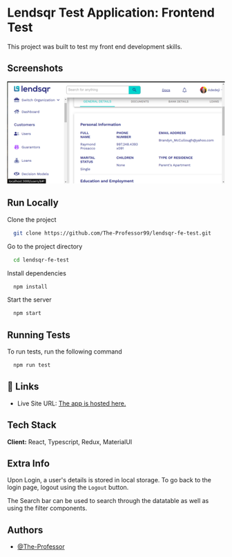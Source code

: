 # Lendsqr Test Application: Frontend Test

This project was built to test my front end development skills.

## Screenshots

![App Screenshot](./src/assets/screenshot.png)

## Run Locally

Clone the project

```bash
  git clone https://github.com/The-Professor99/lendsqr-fe-test.git
```

Go to the project directory

```bash
  cd lendsqr-fe-test
```

Install dependencies

```bash
  npm install
```

Start the server

```bash
  npm start
```

## Running Tests

To run tests, run the following command

```bash
  npm run test
```

## 🔗 Links

- Live Site URL: [The app is hosted here.](https://ihechi-festus-lendsqr-fe-test.netlify.app/)

## Tech Stack

**Client:** React, Typescript, Redux, MaterialUI

## Extra Info

Upon Login, a user's details is stored in local storage. To go back to the login page, logout using the `Logout` button.

The Search bar can be used to search through the datatable as well as using the filter components.

## Authors

- [@The-Professor](https://ihechifestus9.web.app/)
